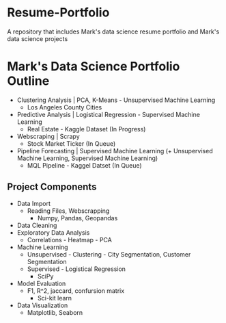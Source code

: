 # Resume-Portfolio
A repository that includes Mark's data science resume portfolio and Mark's data science projects

# Mark's Data Science Portfolio Outline
   - Clustering Analysis | PCA, K-Means - Unsupervised Machine Learning
      - Los Angeles County Cities
   - Predictive Analysis | Logistical Regression - Supervised Machine Learning
      - Real Estate - Kaggle Dataset (In Progress)
   - Webscraping | Scrapy
      - Stock Market Ticker (In Queue)
   - Pipeline Forecasting | Supervised Machine Learning (+ Unsupervised Machine Learning, Supervised Machine Learning)
      - MQL Pipeline - Kaggel Datset (In Queue)

## Project Components
   - Data Import
      - Reading Files, Webscrapping
         - Numpy, Pandas, Geopandas
   - Data Cleaning
   - Exploratory Data Analysis
      - Correlations - Heatmap - PCA
   - Machine Learning
      - Unsupervised - Clustering - City Segmentation, Customer Segmentation
      - Supervised - Logistical Regression
         - SciPy
   - Model Evaluation
      - F1, R^2, jaccard, confursion matrix
         - Sci-kit learn
   - Data Visualization
      - Matplotlib, Seaborn
